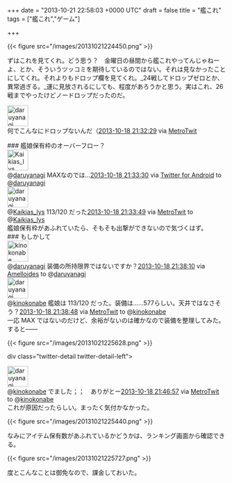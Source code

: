 
+++
date = "2013-10-21 22:58:03 +0000 UTC"
draft = false
title = "艦これ"
tags = ["艦これ","ゲーム"]

+++


{{< figure src="/images/20131021224450.png"  >}}

ずはこれを見てくれ。どう思う？　金曜日の昼間から艦これやってんじゃねーよ、とか、そういうツッコミを期待しているのではない。それは見なかったことにしてくれ。それよりもドロップ欄を見てくれ。_24戦してドロップゼロとか、異常過ぎる。_運に見放されるにしても、程度があろうかと思う。実はこれ、26戦までやったけどノードロップだったのだ。<div class="twitter-detail twitter-detail-left"><div class="twitter-detail-user"><a class="twitter-user-screen-name" href="http://twitter.com/daruyanagi"><img src="http://a0.twimg.com/profile_images/378800000393919137/3f8f24154e59a5b674e1e6893a34a7e5_normal.png" alt="daruyanagi" height="48" width="48"/></a></div><div class="twitter-detail-tweet">      何でこんなにドロップないんだ（<a href="http://twitter.com/daruyanagi/status/391179980404584448" class="twitter-detail-info-permalink"><span class="twitter-detail-info-date">2013-10-18</span> <span class="twitter-detail-info-time">21:32:29</span></a> <span class="twitter-detail-info-source">via <a href="http://www.metrotwit.com/" rel="nofollow">MetroTwit</a></span></div></div>

<div class="section">
    ### 艦娘保有枠のオーバーフロー？
    <div class="twitter-detail twitter-detail-left"><div class="twitter-detail-user"><a class="twitter-user-screen-name" href="http://twitter.com/Kaikias_lys"><img src="http://a0.twimg.com/profile_images/378800000300587224/8c2c7d76963a8278155fdba619316a17_normal.jpeg" alt="Kaikias_lys" height="48" width="48"/></a></div><div class="twitter-detail-tweet">      @<a class="twitter-user-screen-name" href="http://twitter.com/daruyanagi" target="_top">daruyanagi</a> MAXなのでは…<a href="http://twitter.com/Kaikias_lys/status/391180237033070592" class="twitter-detail-info-permalink"><span class="twitter-detail-info-date">2013-10-18</span> <span class="twitter-detail-info-time">21:33:30</span></a> <span class="twitter-detail-info-source">via <a href="http://twitter.com/download/android" rel="nofollow">Twitter for Android</a></span> to @<a href="http://twitter.com/daruyanagi/status/391179980404584448" class="twitter-user-screen-name">daruyanagi</a></div></div><div class="twitter-detail twitter-detail-left"><div class="twitter-detail-user"><a class="twitter-user-screen-name" href="http://twitter.com/daruyanagi"><img src="http://a0.twimg.com/profile_images/378800000393919137/3f8f24154e59a5b674e1e6893a34a7e5_normal.png" alt="daruyanagi" height="48" width="48"/></a></div><div class="twitter-detail-tweet">      @<a class="twitter-user-screen-name" href="http://twitter.com/Kaikias_lys" target="_top">Kaikias_lys</a> 113/120 だった<a href="http://twitter.com/daruyanagi/status/391180314170503168" class="twitter-detail-info-permalink"><span class="twitter-detail-info-date">2013-10-18</span> <span class="twitter-detail-info-time">21:33:49</span></a> <span class="twitter-detail-info-source">via <a href="http://www.metrotwit.com/" rel="nofollow">MetroTwit</a></span> to @<a href="http://twitter.com/Kaikias_lys/status/391180237033070592" class="twitter-user-screen-name">Kaikias_lys</a></div></div>艦娘保有枠があふれていたら、そもそも出撃ができないので気づくはず。

</div>
<div class="section">
    ### もしかして
    <div class="twitter-detail twitter-detail-left"><div class="twitter-detail-user"><a class="twitter-user-screen-name" href="http://twitter.com/kinokonabe"><img src="http://pbs.twimg.com/profile_images/378800000587593491/5aebff39f3de2d2cff9e34b5f7f4c662_normal.png" alt="kinokonabe" height="48" width="48"/></a></div><div class="twitter-detail-tweet">      @<a class="twitter-user-screen-name" href="http://twitter.com/daruyanagi" target="_top">daruyanagi</a> 装備の所持限界ではないですか？<a href="http://twitter.com/kinokonabe/status/391181409668198400" class="twitter-detail-info-permalink"><span class="twitter-detail-info-date">2013-10-18</span> <span class="twitter-detail-info-time">21:38:10</span></a> <span class="twitter-detail-info-source">via <a href="http://windowsphone.com/s?appid=3ffe5ed2-fd1a-42e3-bc4d-0093cbc23636" rel="nofollow">Amelloides</a></span> to @<a href="http://twitter.com/daruyanagi/status/391180818149683200" class="twitter-user-screen-name">daruyanagi</a></div></div><div class="twitter-detail twitter-detail-left"><div class="twitter-detail-user"><a class="twitter-user-screen-name" href="http://twitter.com/daruyanagi"><img src="http://a0.twimg.com/profile_images/378800000393919137/3f8f24154e59a5b674e1e6893a34a7e5_normal.png" alt="daruyanagi" height="48" width="48"/></a></div><div class="twitter-detail-tweet">      @<a class="twitter-user-screen-name" href="http://twitter.com/kinokonabe" target="_top">kinokonabe</a> 艦娘は 113/120 だった。装備は……577らしい。天井ではなさそう？<a href="http://twitter.com/daruyanagi/status/391181568628109312" class="twitter-detail-info-permalink"><span class="twitter-detail-info-date">2013-10-18</span> <span class="twitter-detail-info-time">21:38:48</span></a> <span class="twitter-detail-info-source">via <a href="http://www.metrotwit.com/" rel="nofollow">MetroTwit</a></span> to @<a href="http://twitter.com/kinokonabe/status/391181409668198400" class="twitter-user-screen-name">kinokonabe</a></div></div>一応 MAX ではないのだけど、余裕がないのは確かなので装備を整理してみた。すると――

{{< figure src="/images/20131021225628.png"  >}}

div class="twitter-detail twitter-detail-left"><div class="twitter-detail-user"><a class="twitter-user-screen-name" href="http://twitter.com/daruyanagi"><img src="http://a0.twimg.com/profile_images/378800000393919137/3f8f24154e59a5b674e1e6893a34a7e5_normal.png" alt="daruyanagi" height="48" width="48"/></a></div><div class="twitter-detail-tweet">      @<a class="twitter-user-screen-name" href="http://twitter.com/kinokonabe" target="_top">kinokonabe</a> でました；；　ありがとー<a href="http://twitter.com/daruyanagi/status/391183621039484929" class="twitter-detail-info-permalink"><span class="twitter-detail-info-date">2013-10-18</span> <span class="twitter-detail-info-time">21:46:57</span></a> <span class="twitter-detail-info-source">via <a href="http://www.metrotwit.com/" rel="nofollow">MetroTwit</a></span> to @<a href="http://twitter.com/kinokonabe/status/391182931961450497" class="twitter-user-screen-name">kinokonabe</a></div></div>これが原因だったらしい。まったく気付かなかった。

{{< figure src="/images/20131021225440.png"  >}}

なみにアイテム保有数があふれているかどうかは、ランキング画面から確認できる。

{{< figure src="/images/20131021225727.png"  >}}

度とこんなことは御免なので、課金しておいた。

</div>

